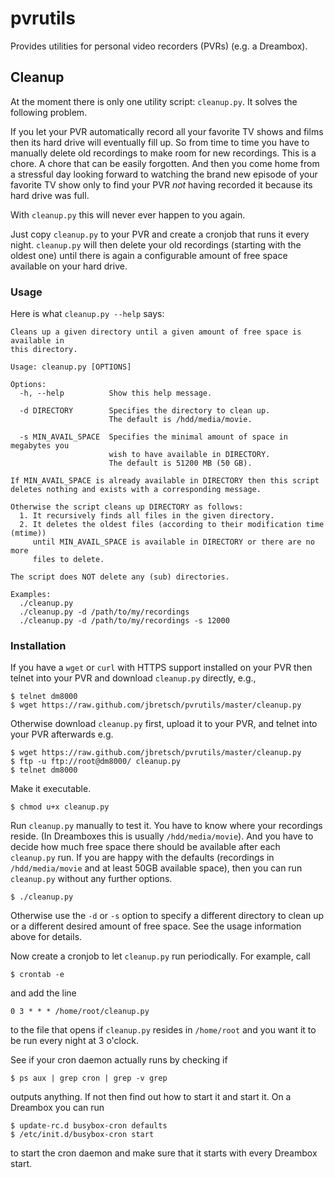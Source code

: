 pvrutils
========

Provides utilities for personal video recorders (PVRs) (e.g. a Dreambox).

## Cleanup

At the moment there is only one utility script: `cleanup.py`. It solves the
following problem.

If you let your PVR automatically record all your favorite TV shows and films
then its hard drive will eventually fill up. So from time to time you have to 
manually delete old recordings to make room for new recordings. This is a chore.
A chore that can be easily forgotten. And then you come home from a stressful
day looking forward to watching the brand new episode of your favorite TV show
only to find your PVR _not_ having recorded it because its hard drive was full.

With `cleanup.py` this will never ever happen to you again.

Just copy `cleanup.py` to your PVR and create a cronjob that runs it every
night.  `cleanup.py` will then delete your old recordings (starting with the
oldest one) until there is again a configurable amount of free space available
on your hard drive.

### Usage

Here is what `cleanup.py --help` says:

```
Cleans up a given directory until a given amount of free space is available in
this directory.

Usage: cleanup.py [OPTIONS]

Options:
  -h, --help          Show this help message.

  -d DIRECTORY        Specifies the directory to clean up.
                      The default is /hdd/media/movie.

  -s MIN_AVAIL_SPACE  Specifies the minimal amount of space in megabytes you
                      wish to have available in DIRECTORY.
                      The default is 51200 MB (50 GB).

If MIN_AVAIL_SPACE is already available in DIRECTORY then this script
deletes nothing and exists with a corresponding message.

Otherwise the script cleans up DIRECTORY as follows:
  1. It recursively finds all files in the given directory.
  2. It deletes the oldest files (according to their modification time (mtime))
     until MIN_AVAIL_SPACE is available in DIRECTORY or there are no more
     files to delete.

The script does NOT delete any (sub) directories.

Examples:
  ./cleanup.py
  ./cleanup.py -d /path/to/my/recordings
  ./cleanup.py -d /path/to/my/recordings -s 12000
```

### Installation

If you have a `wget` or `curl` with HTTPS support installed on your PVR then
telnet into your PVR and download `cleanup.py` directly, e.g.,

    $ telnet dm8000
    $ wget https://raw.github.com/jbretsch/pvrutils/master/cleanup.py

Otherwise download `cleanup.py` first, upload it to your PVR, and telnet into
your PVR afterwards e.g.

    $ wget https://raw.github.com/jbretsch/pvrutils/master/cleanup.py
    $ ftp -u ftp://root@dm8000/ cleanup.py
    $ telnet dm8000

Make it executable.

    $ chmod u+x cleanup.py

Run `cleanup.py` manually to test it. You have to know where your recordings
reside. (In Dreamboxes this is usually `/hdd/media/movie`). And you have to
decide how much free space there should be available after each `cleanup.py`
run. If you are happy with the defaults (recordings in `/hdd/media/movie` and
at least 50GB available space), then you can run `cleanup.py` without any
further options.

    $ ./cleanup.py

Otherwise use the `-d` or `-s` option to specify a different directory to clean
up or a different desired amount of free space. See the usage information above
for details.

Now create a cronjob to let `cleanup.py` run periodically. For example, call

    $ crontab -e

and add the line

    0 3 * * * /home/root/cleanup.py

to the file that opens if `cleanup.py` resides in `/home/root` and you want it
to be run every night at 3 o'clock.

See if your cron daemon actually runs by checking if

    $ ps aux | grep cron | grep -v grep

outputs anything. If not then find out how to start it and start it. On a
Dreambox you can run

    $ update-rc.d busybox-cron defaults
    $ /etc/init.d/busybox-cron start

to start the cron daemon and make sure that it starts with every Dreambox
start.
